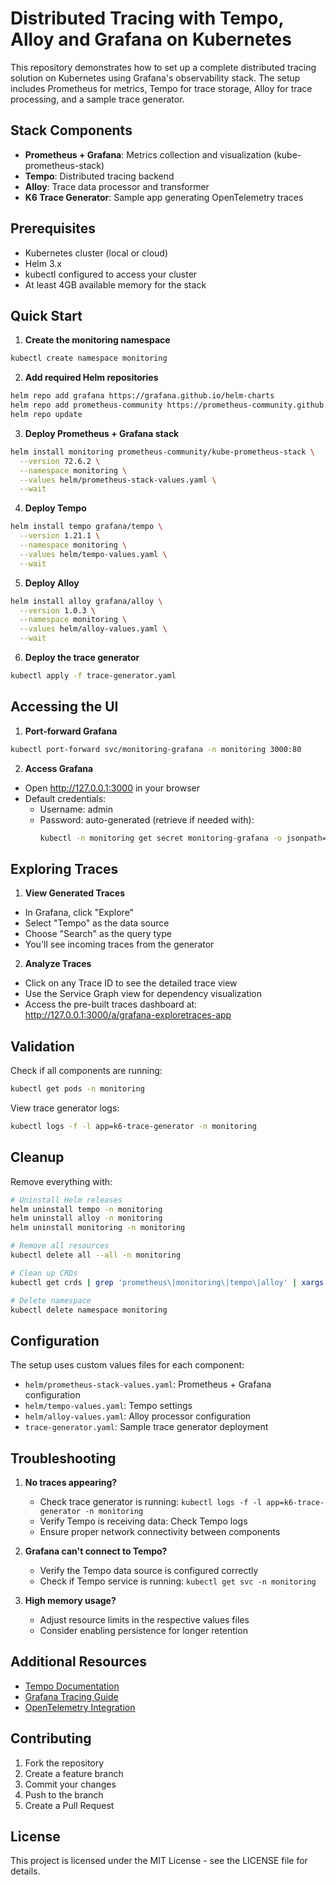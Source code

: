 # Distributed Tracing with Tempo, Alloy and Grafana on Kubernetes

This repository demonstrates how to set up a complete distributed tracing solution on Kubernetes using Grafana's observability stack. The setup includes Prometheus for metrics, Tempo for trace storage, Alloy for trace processing, and a sample trace generator.

## Stack Components

- **Prometheus + Grafana**: Metrics collection and visualization (kube-prometheus-stack)
- **Tempo**: Distributed tracing backend
- **Alloy**: Trace data processor and transformer
- **K6 Trace Generator**: Sample app generating OpenTelemetry traces

## Prerequisites

- Kubernetes cluster (local or cloud)
- Helm 3.x
- kubectl configured to access your cluster
- At least 4GB available memory for the stack

## Quick Start

1. **Create the monitoring namespace**
```bash
kubectl create namespace monitoring
```

2. **Add required Helm repositories**
```bash
helm repo add grafana https://grafana.github.io/helm-charts
helm repo add prometheus-community https://prometheus-community.github.io/helm-charts
helm repo update
```

3. **Deploy Prometheus + Grafana stack**
```bash
helm install monitoring prometheus-community/kube-prometheus-stack \
  --version 72.6.2 \
  --namespace monitoring \
  --values helm/prometheus-stack-values.yaml \
  --wait
```

4. **Deploy Tempo**
```bash
helm install tempo grafana/tempo \
  --version 1.21.1 \
  --namespace monitoring \
  --values helm/tempo-values.yaml \
  --wait
```

5. **Deploy Alloy**
```bash
helm install alloy grafana/alloy \
  --version 1.0.3 \
  --namespace monitoring \
  --values helm/alloy-values.yaml \
  --wait
```

6. **Deploy the trace generator**
```bash
kubectl apply -f trace-generator.yaml
```

## Accessing the UI

1. **Port-forward Grafana**
```bash
kubectl port-forward svc/monitoring-grafana -n monitoring 3000:80
```

2. **Access Grafana**
- Open http://127.0.0.1:3000 in your browser
- Default credentials:
  - Username: admin
  - Password: auto-generated (retrieve if needed with):
    ```bash
    kubectl -n monitoring get secret monitoring-grafana -o jsonpath="{.data.admin-password}" | base64 -d
    ```

## Exploring Traces

1. **View Generated Traces**
- In Grafana, click "Explore"
- Select "Tempo" as the data source
- Choose "Search" as the query type
- You'll see incoming traces from the generator

2. **Analyze Traces**
- Click on any Trace ID to see the detailed trace view
- Use the Service Graph view for dependency visualization
- Access the pre-built traces dashboard at:
  http://127.0.0.1:3000/a/grafana-exploretraces-app

## Validation

Check if all components are running:
```bash
kubectl get pods -n monitoring
```

View trace generator logs:
```bash
kubectl logs -f -l app=k6-trace-generator -n monitoring
```

## Cleanup

Remove everything with:
```bash
# Uninstall Helm releases
helm uninstall tempo -n monitoring
helm uninstall alloy -n monitoring
helm uninstall monitoring -n monitoring

# Remove all resources
kubectl delete all --all -n monitoring

# Clean up CRDs
kubectl get crds | grep 'prometheus\|monitoring\|tempo\|alloy' | xargs kubectl delete crd

# Delete namespace
kubectl delete namespace monitoring
```

## Configuration

The setup uses custom values files for each component:

- `helm/prometheus-stack-values.yaml`: Prometheus + Grafana configuration
- `helm/tempo-values.yaml`: Tempo settings
- `helm/alloy-values.yaml`: Alloy processor configuration
- `trace-generator.yaml`: Sample trace generator deployment

## Troubleshooting

1. **No traces appearing?**
   - Check trace generator is running: `kubectl logs -f -l app=k6-trace-generator -n monitoring`
   - Verify Tempo is receiving data: Check Tempo logs
   - Ensure proper network connectivity between components

2. **Grafana can't connect to Tempo?**
   - Verify the Tempo data source is configured correctly
   - Check if Tempo service is running: `kubectl get svc -n monitoring`

3. **High memory usage?**
   - Adjust resource limits in the respective values files
   - Consider enabling persistence for longer retention

## Additional Resources

- [Tempo Documentation](https://grafana.com/docs/tempo/latest/)
- [Grafana Tracing Guide](https://grafana.com/docs/grafana/latest/explore/trace-integration/)
- [OpenTelemetry Integration](https://opentelemetry.io/docs/instrumentation/)

## Contributing

1. Fork the repository
2. Create a feature branch
3. Commit your changes
4. Push to the branch
5. Create a Pull Request

## License

This project is licensed under the MIT License - see the LICENSE file for details.